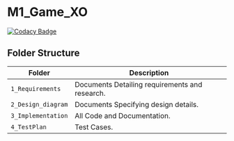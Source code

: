 # M1_Game_XO
[![Codacy Badge](https://app.codacy.com/project/badge/Grade/07f6a1353ea34ad98d565890bd398243)](https://www.codacy.com/gh/VASANTHAKUMAR8/M1_Game_XO/dashboard?utm_source=github.com&amp;utm_medium=referral&amp;utm_content=VASANTHAKUMAR8/M1_Game_XO&amp;utm_campaign=Badge_Grade)
## Folder Structure
Folder               | Description
-------------------  | -----------------------------------------
`1_Requirements`     | Documents Detailing requirements and research.
`2_Design_diagram`     | Documents Specifying design details.
`3_Implementation`   | All Code and Documentation.
`4_TestPlan`| Test Cases.
